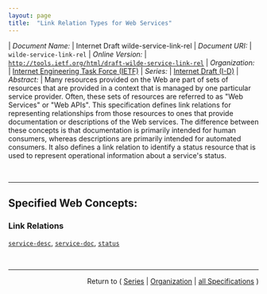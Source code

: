 ```yaml
---
layout: page
title:  "Link Relation Types for Web Services"
---
```


| *Document Name:* | Internet Draft wilde-service-link-rel
| *Document URI:* | `wilde-service-link-rel`
| *Online Version:* | [`http://tools.ietf.org/html/draft-wilde-service-link-rel`](http://tools.ietf.org/html/draft-wilde-service-link-rel)
| *Organization:* | [Internet Engineering Task Force (IETF)](..  "List of specification series by this organization")
| *Series:* | [Internet Draft (I-D)](.  "List of specifications in this series")
| *Abstract:* | Many resources provided on the Web are part of sets of resources that are provided in a context that is managed by one particular service provider. Often, these sets of resources are referred to as "Web Services" or "Web APIs". This specification defines link relations for representing relationships from those resources to ones that provide documentation or descriptions of the Web services. The difference between these concepts is that documentation is primarily intended for human consumers, whereas descriptions are primarily intended for automated consumers. It also defines a link relation to identify a status resource that is used to represent operational information about a service's status.

<br/>
<hr/>

## Specified Web Concepts:

### Link Relations

[`service-desc`](/concepts/link-relation/service-desc "The &#34;service-desc&#34; link relation type is used to represent the fact that a resource is part of a bigger set of resources that are described at a specific URI. The target resource is expected to provide a service description that is intended for machine consumption. Very often, it is provided in a format that is consumed by tools, code libraries, or similar components."), [`service-doc`](/concepts/link-relation/service-doc "The &#34;service-doc&#34; link relation type is used to represent the fact that a resource is part of a bigger set of resources that are documented at a specific URI. The target resource is expected to provide documentation that is intended for human consumption."), [`status`](/concepts/link-relation/status "The &#34;status&#34; link relation type can be used to link to such a status resource, allowing service consumers to retrieve status information about a Web service's status. Such a link may not be available from all resources provided by a Web service, but from key resources such as a Web service's home resource.")



<br/>
<hr/>

<p style="text-align: right">Return to ( <a href="./">Series</a> | <a href="../">Organization</a> | <a href="../../">all Specifications</a> )</p>
